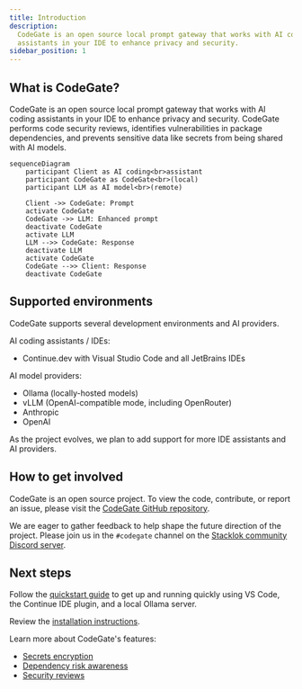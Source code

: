 ```yaml
---
title: Introduction
description:
  CodeGate is an open source local prompt gateway that works with AI coding
  assistants in your IDE to enhance privacy and security.
sidebar_position: 1
---
```


## What is CodeGate?

CodeGate is an open source local prompt gateway that works with AI coding
assistants in your IDE to enhance privacy and security. CodeGate performs code
security reviews, identifies vulnerabilities in package dependencies, and
prevents sensitive data like secrets from being shared with AI models.

```mermaid
sequenceDiagram
    participant Client as AI coding<br>assistant
    participant CodeGate as CodeGate<br>(local)
    participant LLM as AI model<br>(remote)

    Client ->> CodeGate: Prompt
    activate CodeGate
    CodeGate ->> LLM: Enhanced prompt
    deactivate CodeGate
    activate LLM
    LLM -->> CodeGate: Response
    deactivate LLM
    activate CodeGate
    CodeGate -->> Client: Response
    deactivate CodeGate
```

## Supported environments

CodeGate supports several development environments and AI providers.

AI coding assistants / IDEs:

- Continue.dev with Visual Studio Code and all JetBrains IDEs

AI model providers:

- Ollama (locally-hosted models)
- vLLM (OpenAI-compatible mode, including OpenRouter)
- Anthropic
- OpenAI

As the project evolves, we plan to add support for more IDE assistants and AI
providers.

## How to get involved

CodeGate is an open source project. To view the code, contribute, or report an
issue, please visit the
[CodeGate GitHub repository](https://github.com/stacklok/codegate).

We are eager to gather feedback to help shape the future direction of the
project. Please join us in the `#codegate` channel on the
[Stacklok community Discord server](https://discord.gg/stacklok).

## Next steps

Follow the [quickstart guide](quickstart.md) to get up and running quickly using
VS Code, the Continue IDE plugin, and a local Ollama server.

Review the [installation instructions](how-to/install.md).

Learn more about CodeGate's features:

- [Secrets encryption](features/secrets-encryption.md)
- [Dependency risk awareness](features/dependency-risk.md)
- [Security reviews](features/security-reviews.md)
